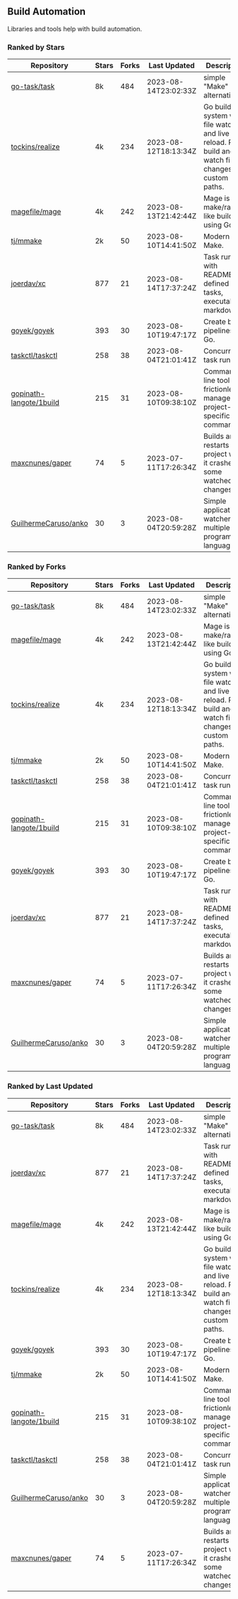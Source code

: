 ## Build Automation

Libraries and tools help with build automation.

### Ranked by Stars

| Repository | Stars | Forks | Last Updated | Description | 
|------------|-------|-------|--------------|-------------|
| [go-task/task](https://github.com/go-task/task) | 8k | 484 | 2023-08-14T23:02:33Z |  simple "Make" alternative. |
| [tockins/realize](https://github.com/tockins/realize) | 4k | 234 | 2023-08-12T18:13:34Z |  Go build a system with file watchers and live to reload. Run, build and watch file changes with custom paths. |
| [magefile/mage](https://github.com/magefile/mage) | 4k | 242 | 2023-08-13T21:42:44Z |  Mage is a make/rake-like build tool using Go. |
| [tj/mmake](https://github.com/tj/mmake) | 2k | 50 | 2023-08-10T14:41:50Z |  Modern Make. |
| [joerdav/xc](https://github.com/joerdav/xc) | 877 | 21 | 2023-08-14T17:37:24Z |  Task runner with README.md defined tasks, executable markdown. |
| [goyek/goyek](https://github.com/goyek/goyek) | 393 | 30 | 2023-08-10T19:47:17Z |  Create build pipelines in Go. |
| [taskctl/taskctl](https://github.com/taskctl/taskctl) | 258 | 38 | 2023-08-04T21:01:41Z |  Concurrent task runner. |
| [gopinath-langote/1build](https://github.com/gopinath-langote/1build) | 215 | 31 | 2023-08-10T09:38:10Z |  Command line tool to frictionlessly manage project-specific commands. |
| [maxcnunes/gaper](https://github.com/maxcnunes/gaper) | 74 | 5 | 2023-07-11T17:26:34Z |  Builds and restarts a Go project when it crashes or some watched file changes. |
| [GuilhermeCaruso/anko](https://github.com/GuilhermeCaruso/anko) | 30 | 3 | 2023-08-04T20:59:28Z |  Simple application watcher for multiple programming languages. |

### Ranked by Forks

| Repository | Stars | Forks | Last Updated | Description | 
|------------|-------|-------|--------------|-------------|
| [go-task/task](https://github.com/go-task/task) | 8k | 484 | 2023-08-14T23:02:33Z |  simple "Make" alternative. |
| [magefile/mage](https://github.com/magefile/mage) | 4k | 242 | 2023-08-13T21:42:44Z |  Mage is a make/rake-like build tool using Go. |
| [tockins/realize](https://github.com/tockins/realize) | 4k | 234 | 2023-08-12T18:13:34Z |  Go build a system with file watchers and live to reload. Run, build and watch file changes with custom paths. |
| [tj/mmake](https://github.com/tj/mmake) | 2k | 50 | 2023-08-10T14:41:50Z |  Modern Make. |
| [taskctl/taskctl](https://github.com/taskctl/taskctl) | 258 | 38 | 2023-08-04T21:01:41Z |  Concurrent task runner. |
| [gopinath-langote/1build](https://github.com/gopinath-langote/1build) | 215 | 31 | 2023-08-10T09:38:10Z |  Command line tool to frictionlessly manage project-specific commands. |
| [goyek/goyek](https://github.com/goyek/goyek) | 393 | 30 | 2023-08-10T19:47:17Z |  Create build pipelines in Go. |
| [joerdav/xc](https://github.com/joerdav/xc) | 877 | 21 | 2023-08-14T17:37:24Z |  Task runner with README.md defined tasks, executable markdown. |
| [maxcnunes/gaper](https://github.com/maxcnunes/gaper) | 74 | 5 | 2023-07-11T17:26:34Z |  Builds and restarts a Go project when it crashes or some watched file changes. |
| [GuilhermeCaruso/anko](https://github.com/GuilhermeCaruso/anko) | 30 | 3 | 2023-08-04T20:59:28Z |  Simple application watcher for multiple programming languages. |

### Ranked by Last Updated

| Repository | Stars | Forks | Last Updated | Description | 
|------------|-------|-------|--------------|-------------|
| [go-task/task](https://github.com/go-task/task) | 8k | 484 | 2023-08-14T23:02:33Z |  simple "Make" alternative. |
| [joerdav/xc](https://github.com/joerdav/xc) | 877 | 21 | 2023-08-14T17:37:24Z |  Task runner with README.md defined tasks, executable markdown. |
| [magefile/mage](https://github.com/magefile/mage) | 4k | 242 | 2023-08-13T21:42:44Z |  Mage is a make/rake-like build tool using Go. |
| [tockins/realize](https://github.com/tockins/realize) | 4k | 234 | 2023-08-12T18:13:34Z |  Go build a system with file watchers and live to reload. Run, build and watch file changes with custom paths. |
| [goyek/goyek](https://github.com/goyek/goyek) | 393 | 30 | 2023-08-10T19:47:17Z |  Create build pipelines in Go. |
| [tj/mmake](https://github.com/tj/mmake) | 2k | 50 | 2023-08-10T14:41:50Z |  Modern Make. |
| [gopinath-langote/1build](https://github.com/gopinath-langote/1build) | 215 | 31 | 2023-08-10T09:38:10Z |  Command line tool to frictionlessly manage project-specific commands. |
| [taskctl/taskctl](https://github.com/taskctl/taskctl) | 258 | 38 | 2023-08-04T21:01:41Z |  Concurrent task runner. |
| [GuilhermeCaruso/anko](https://github.com/GuilhermeCaruso/anko) | 30 | 3 | 2023-08-04T20:59:28Z |  Simple application watcher for multiple programming languages. |
| [maxcnunes/gaper](https://github.com/maxcnunes/gaper) | 74 | 5 | 2023-07-11T17:26:34Z |  Builds and restarts a Go project when it crashes or some watched file changes. |

